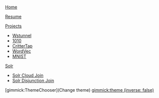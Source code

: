 [Home](index.md)

[Resume](resume.md)

[Projects]()

  * [Wstunnel](wstunnel.md)
  * [1010](cat10.md)
  * [CritterTap](critter-tap.md)
  * [WordVec](wordvecplay.md)
  * [MNIST](mnist.md)

[Solr ]()

  * [Solr Cloud Join](solr-join.md)
  * [Solr Disjunction Join](https://github.com/mhzed/solr-disjoin)

[gimmick:ThemeChooser](Change theme)
[gimmick:theme (inverse: false)](United)